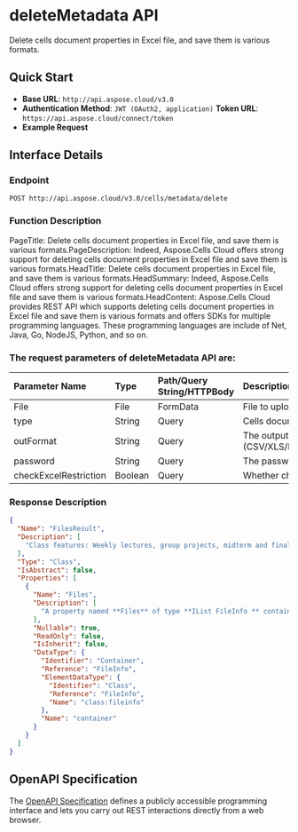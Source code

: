 # **deleteMetadata API**

Delete cells document properties in Excel file, and save them is various formats. 

## **Quick Start**

- **Base URL**: `http://api.aspose.cloud/v3.0`
- **Authentication Method**: `JWT (OAuth2, application)`  **Token URL**: `https://api.aspose.cloud/connect/token`
- **Example Request** 
<script src="https://gist.github.com/aspose-cells-cloud-gists/8a5b324fdf3e574dbd747c1a1e24b05d.js?file=Example30_DeleteMetadata.cs"></script>

## **Interface Details**

### **Endpoint** 

```
POST http://api.aspose.cloud/v3.0/cells/metadata/delete
```

### **Function Description**
PageTitle: Delete cells document properties in Excel file, and save them is various formats.PageDescription: Indeed, Aspose.Cells Cloud offers strong support for deleting cells document properties in Excel file and save them is various formats.HeadTitle:  Delete cells document properties in Excel file, and save them is various formats.HeadSummary: Indeed, Aspose.Cells Cloud offers strong support for deleting cells document properties in Excel file and save them is various formats.HeadContent: Aspose.Cells Cloud provides REST API which supports deleting cells document properties in Excel file and save them is various formats and offers SDKs for multiple programming languages. These programming languages are include of Net, Java, Go, NodeJS, Python, and so on.

### The request parameters of **deleteMetadata** API are: 

| Parameter Name | Type | Path/Query String/HTTPBody | Description | 
| :- | :- | :- |:- | 
|File|File|FormData|File to upload|
|type|String|Query|Cells document property name.|
|outFormat|String|Query|The output data file format.(CSV/XLS/HTML/MHTML/ODS/PDF/XML/TXT/TIFF/XLSB/XLSM/XLSX/XLTM/XLTX/XPS/PNG/JPG/JPEG/GIF/EMF/BMP/MD[Markdown]/Numbers)|
|password|String|Query|The password needed to open an Excel file.|
|checkExcelRestriction|Boolean|Query|Whether check restriction of excel file when user modify cells related objects.|


### **Response Description**
```json
{
  "Name": "FilesResult",
  "Description": [
    "Class features: Weekly lectures, group projects, midterm and final exams, and participation in class discussions."
  ],
  "Type": "Class",
  "IsAbstract": false,
  "Properties": [
    {
      "Name": "Files",
      "Description": [
        "A property named **Files** of type **IList FileInfo ** containing a collection of file information objects."
      ],
      "Nullable": true,
      "ReadOnly": false,
      "IsInherit": false,
      "DataType": {
        "Identifier": "Container",
        "Reference": "FileInfo",
        "ElementDataType": {
          "Identifier": "Class",
          "Reference": "FileInfo",
          "Name": "class:fileinfo"
        },
        "Name": "container"
      }
    }
  ]
}
```

## OpenAPI Specification

The [OpenAPI Specification](https://reference.aspose.cloud/cells/#/LightCellsController/DeleteMetadata) defines a publicly accessible programming interface and lets you carry out REST interactions directly from a web browser.

